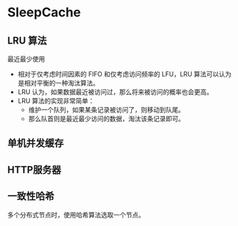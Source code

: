 # SleepCache

## LRU 算法
最近最少使用
- 相对于仅考虑时间因素的 FIFO 和仅考虑访问频率的 LFU，LRU 算法可以认为是相对平衡的一种淘汰算法。
- LRU 认为，如果数据最近被访问过，那么将来被访问的概率也会更高。
- LRU 算法的实现非常简单：
  - 维护一个队列，如果某条记录被访问了，则移动到队尾。
  - 那么队首则是最近最少访问的数据，淘汰该条记录即可。

## 单机并发缓存

## HTTP服务器

## 一致性哈希

多个分布式节点时，使用哈希算法选取一个节点。